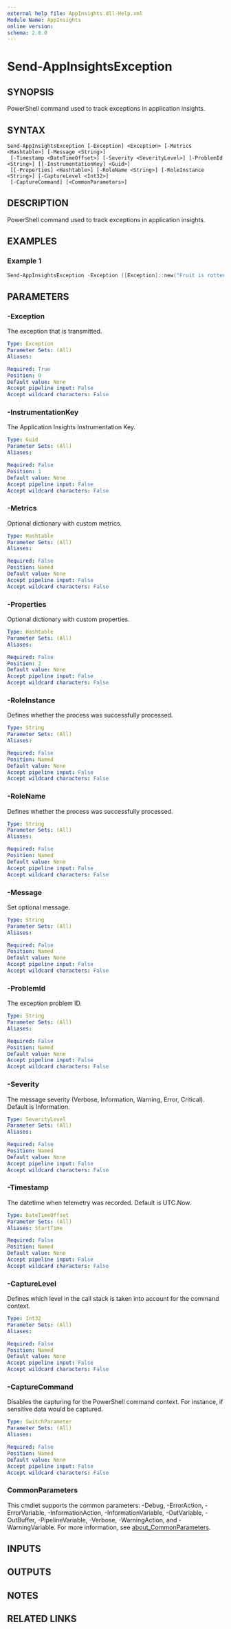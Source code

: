 ```yaml
---
external help file: AppInsights.dll-Help.xml
Module Name: AppInsights
online version:
schema: 2.0.0
---
```


# Send-AppInsightsException

## SYNOPSIS
PowerShell command used to track exceptions in application insights.

## SYNTAX

```
Send-AppInsightsException [-Exception] <Exception> [-Metrics <Hashtable>] [-Message <String>]
 [-Timestamp <DateTimeOffset>] [-Severity <SeverityLevel>] [-ProblemId <String>] [[-InstrumentationKey] <Guid>]
 [[-Properties] <Hashtable>] [-RoleName <String>] [-RoleInstance <String>] [-CaptureLevel <Int32>]
 [-CaptureCommand] [<CommonParameters>]
```

## DESCRIPTION
PowerShell command used to track exceptions in application insights.

## EXAMPLES

### Example 1
```powershell
Send-AppInsightsException -Exception ([Exception]::new("Fruit is rotten")) -Message "It is an apple" -Properties @{ "Fruit" = "Apple" } -Metrics @{ "Weight" = 12 } -Severity Information
```

## PARAMETERS

### -Exception
The exception that is transmitted.

```yaml
Type: Exception
Parameter Sets: (All)
Aliases:

Required: True
Position: 0
Default value: None
Accept pipeline input: False
Accept wildcard characters: False
```

### -InstrumentationKey
The Application Insights Instrumentation Key.

```yaml
Type: Guid
Parameter Sets: (All)
Aliases:

Required: False
Position: 1
Default value: None
Accept pipeline input: False
Accept wildcard characters: False
```

### -Metrics
Optional dictionary with custom metrics.

```yaml
Type: Hashtable
Parameter Sets: (All)
Aliases:

Required: False
Position: Named
Default value: None
Accept pipeline input: False
Accept wildcard characters: False
```

### -Properties
Optional dictionary with custom properties.

```yaml
Type: Hashtable
Parameter Sets: (All)
Aliases:

Required: False
Position: 2
Default value: None
Accept pipeline input: False
Accept wildcard characters: False
```

### -RoleInstance
Defines whether the process was successfully processed.

```yaml
Type: String
Parameter Sets: (All)
Aliases:

Required: False
Position: Named
Default value: None
Accept pipeline input: False
Accept wildcard characters: False
```

### -RoleName
Defines whether the process was successfully processed.

```yaml
Type: String
Parameter Sets: (All)
Aliases:

Required: False
Position: Named
Default value: None
Accept pipeline input: False
Accept wildcard characters: False
```

### -Message
Set optional message.

```yaml
Type: String
Parameter Sets: (All)
Aliases:

Required: False
Position: Named
Default value: None
Accept pipeline input: False
Accept wildcard characters: False
```

### -ProblemId
The exception problem ID.

```yaml
Type: String
Parameter Sets: (All)
Aliases:

Required: False
Position: Named
Default value: None
Accept pipeline input: False
Accept wildcard characters: False
```

### -Severity
The message severity (Verbose, Information, Warning, Error, Critical). Default is Information.

```yaml
Type: SeverityLevel
Parameter Sets: (All)
Aliases:

Required: False
Position: Named
Default value: None
Accept pipeline input: False
Accept wildcard characters: False
```

### -Timestamp
The datetime when telemetry was recorded. Default is UTC.Now.

```yaml
Type: DateTimeOffset
Parameter Sets: (All)
Aliases: StartTime

Required: False
Position: Named
Default value: None
Accept pipeline input: False
Accept wildcard characters: False
```

### -CaptureLevel
Defines which level in the call stack is taken into account for the command context.

```yaml
Type: Int32
Parameter Sets: (All)
Aliases:

Required: False
Position: Named
Default value: None
Accept pipeline input: False
Accept wildcard characters: False
```

### -CaptureCommand
Disables the capturing for the PowerShell command context. For instance, if sensitive data would be captured.

```yaml
Type: SwitchParameter
Parameter Sets: (All)
Aliases:

Required: False
Position: Named
Default value: None
Accept pipeline input: False
Accept wildcard characters: False
```

### CommonParameters
This cmdlet supports the common parameters: -Debug, -ErrorAction, -ErrorVariable, -InformationAction, -InformationVariable, -OutVariable, -OutBuffer, -PipelineVariable, -Verbose, -WarningAction, and -WarningVariable. For more information, see [about_CommonParameters](http://go.microsoft.com/fwlink/?LinkID=113216).

## INPUTS

## OUTPUTS

## NOTES

## RELATED LINKS

